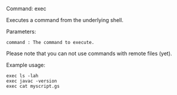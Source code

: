 Command: exec <command>

Executes a command from the underlying shell.

Parameters:

    command : The command to execute. 

Please note that you can not use commands with remote files (yet).

Example usage:

    exec ls -lah
    exec javac -version
    exec cat myscript.gs


